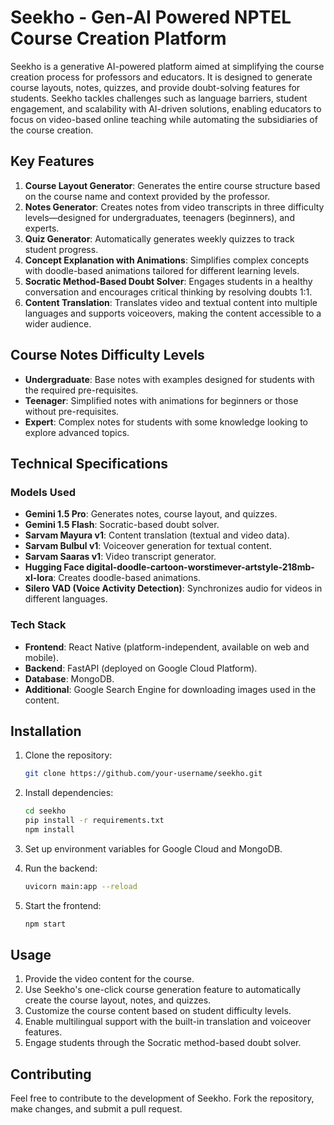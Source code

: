 # Seekho - Gen-AI Powered NPTEL Course Creation Platform

Seekho is a generative AI-powered platform aimed at simplifying the course creation process for professors and educators. It is designed to generate course layouts, notes, quizzes, and provide doubt-solving features for students. Seekho tackles challenges such as language barriers, student engagement, and scalability with AI-driven solutions, enabling educators to focus on video-based online teaching while automating the subsidiaries of the course creation.

## Key Features

1. **Course Layout Generator**: Generates the entire course structure based on the course name and context provided by the professor.
2. **Notes Generator**: Creates notes from video transcripts in three difficulty levels—designed for undergraduates, teenagers (beginners), and experts.
3. **Quiz Generator**: Automatically generates weekly quizzes to track student progress.
4. **Concept Explanation with Animations**: Simplifies complex concepts with doodle-based animations tailored for different learning levels.
5. **Socratic Method-Based Doubt Solver**: Engages students in a healthy conversation and encourages critical thinking by resolving doubts 1:1.
6. **Content Translation**: Translates video and textual content into multiple languages and supports voiceovers, making the content accessible to a wider audience.

## Course Notes Difficulty Levels

- **Undergraduate**: Base notes with examples designed for students with the required pre-requisites.
- **Teenager**: Simplified notes with animations for beginners or those without pre-requisites.
- **Expert**: Complex notes for students with some knowledge looking to explore advanced topics.

## Technical Specifications

### Models Used

- **Gemini 1.5 Pro**: Generates notes, course layout, and quizzes.
- **Gemini 1.5 Flash**: Socratic-based doubt solver.
- **Sarvam Mayura v1**: Content translation (textual and video data).
- **Sarvam Bulbul v1**: Voiceover generation for textual content.
- **Sarvam Saaras v1**: Video transcript generator.
- **Hugging Face digital-doodle-cartoon-worstimever-artstyle-218mb-xl-lora**: Creates doodle-based animations.
- **Silero VAD (Voice Activity Detection)**: Synchronizes audio for videos in different languages.

### Tech Stack

- **Frontend**: React Native (platform-independent, available on web and mobile).
- **Backend**: FastAPI (deployed on Google Cloud Platform).
- **Database**: MongoDB.
- **Additional**: Google Search Engine for downloading images used in the content.

## Installation

1. Clone the repository:
    ```bash
    git clone https://github.com/your-username/seekho.git
    ```
2. Install dependencies:
    ```bash
    cd seekho
    pip install -r requirements.txt
    npm install
    ```
3. Set up environment variables for Google Cloud and MongoDB.

4. Run the backend:
    ```bash
    uvicorn main:app --reload
    ```
5. Start the frontend:
    ```bash
    npm start
    ```

## Usage

1. Provide the video content for the course.
2. Use Seekho's one-click course generation feature to automatically create the course layout, notes, and quizzes.
3. Customize the course content based on student difficulty levels.
4. Enable multilingual support with the built-in translation and voiceover features.
5. Engage students through the Socratic method-based doubt solver.

## Contributing

Feel free to contribute to the development of Seekho. Fork the repository, make changes, and submit a pull request.

